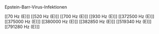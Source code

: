 Epstein-Barr-Virus-Infektionen

[[70 Hz (E)]]
[[520 Hz (E)]]
[[700 Hz (E)]]
[[930 Hz (E)]]
[[372500 Hz (E)]]
[[375000 Hz (E)]]
[[380000 Hz (E)]]
[[382850 Hz (E)]]
[[519340 Hz (E)]]
[[791280 Hz (E)]]